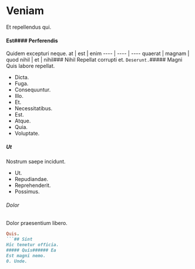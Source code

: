 # Veniam
Et repellendus qui.
#### Est#### Perferendis
Quidem excepturi neque.
at | est | enim
---- | ---- | ----
quaerat | magnam | quod
nihil | et | nihil### Nihil
Repellat corrupti et.
`Deserunt.`##### Magni
Quis labore repellat.
* Dicta. 
* Fuga. 
* Consequuntur. 
* Illo. 
* Et. 
* Necessitatibus. 
* Est. 
* Atque. 
* Quia. 
* Voluptate. 
##### Ut
Nostrum saepe incidunt.
* Ut. 
* Repudiandae. 
* Reprehenderit. 
* Possimus. 
###### Dolor
Dolor praesentium libero.
```ruby
Quis.
```## Sint
Hic tenetur officia.
##### Quis###### Ea
Est magni nemo.
0. Unde. 
